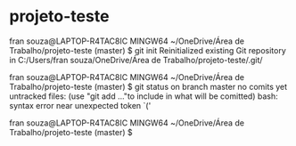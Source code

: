 # projeto-teste
fran souza@LAPTOP-R4TAC8IC MINGW64 ~/OneDrive/Área de Trabalho/projeto-teste (master)
$ git init
Reinitialized existing Git repository in C:/Users/fran souza/OneDrive/Área de Trabalho/projeto-teste/.git/

fran souza@LAPTOP-R4TAC8IC MINGW64 ~/OneDrive/Área de Trabalho/projeto-teste (master)
$ git status on branch master no comits yet untracked files: (use "git add <file>..."to include in what will be comitted)
bash: syntax error near unexpected token `('

fran souza@LAPTOP-R4TAC8IC MINGW64 ~/OneDrive/Área de Trabalho/projeto-teste (master)
$
